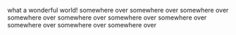 what a wonderful world!
somewhere over
somewhere over
somewhere over
somewhere over
somewhere over
somewhere over
somewhere over
somewhere over
somewhere over
somewhere over

